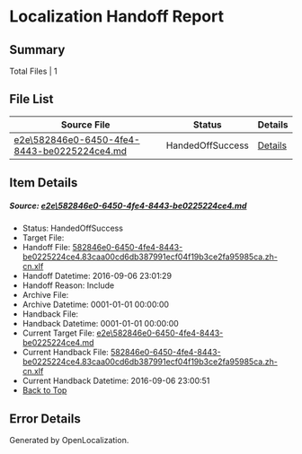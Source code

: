 # <a name='report-top'></a> Localization Handoff Report

## Summary
 Total Files | 1

## File List
 Source File | Status | Details 
 ----------- | ------ | ------- 
 [e2e\582846e0-6450-4fe4-8443-be0225224ce4.md](https://github.com/OpenLocalizationTestOrg/ol-test0/blob/768fdce3615d4aff8212defde98741173e5b13eb/e2e/582846e0-6450-4fe4-8443-be0225224ce4.md) | HandedOffSuccess | [Details](#9aa96d8636476ea92a0abb3d91b973b22ad01e701)

## Item Details
##### <a name='9aa96d8636476ea92a0abb3d91b973b22ad01e701'></a> Source: [e2e\582846e0-6450-4fe4-8443-be0225224ce4.md](https://github.com/OpenLocalizationTestOrg/ol-test0/blob/768fdce3615d4aff8212defde98741173e5b13eb/e2e/582846e0-6450-4fe4-8443-be0225224ce4.md)
* Status: HandedOffSuccess
* Target File: 
* Handoff File: [582846e0-6450-4fe4-8443-be0225224ce4.83caa00cd6db387991ecf04f19b3ce2fa95985ca.zh-cn.xlf](https://github.com/OpenLocalizationTestOrg/ol-test0-handoff/blob/262e4f391ce41177daf3d1e1b2f838a5c94b3a2b/ol-handoff/OpenLocalizationTestOrg/ol-test0-zhcn/ci/ht/582846e0-6450-4fe4-8443-be0225224ce4.83caa00cd6db387991ecf04f19b3ce2fa95985ca.zh-cn.xlf)
* Handoff Datetime: 2016-09-06 23:01:29
* Handoff Reason: Include
* Archive File: 
* Archive Datetime: 0001-01-01 00:00:00
* Handback File: 
* Handback Datetime: 0001-01-01 00:00:00
* Current Target File: [e2e\582846e0-6450-4fe4-8443-be0225224ce4.md](https://github.com/OpenLocalizationTestOrg/ol-test0-zhcn/blob/52e2124fd0eaa27609df8ab1ce7d2f391c230d2d/e2e/582846e0-6450-4fe4-8443-be0225224ce4.md)
* Current Handback File: [582846e0-6450-4fe4-8443-be0225224ce4.83caa00cd6db387991ecf04f19b3ce2fa95985ca.zh-cn.xlf](https://github.com/OpenLocalizationTestOrg/ol-test0-handback/blob/1d76bf5f3aeda8b4e3b6b9b9605a291317983dab/ol-handback/OpenLocalizationTestOrg/ol-test0-zhcn/ci/ht/582846e0-6450-4fe4-8443-be0225224ce4.83caa00cd6db387991ecf04f19b3ce2fa95985ca.zh-cn.xlf)
* Current Handback Datetime: 2016-09-06 23:00:51
* [Back to Top](#report-top)


## Error Details

Generated by OpenLocalization.
